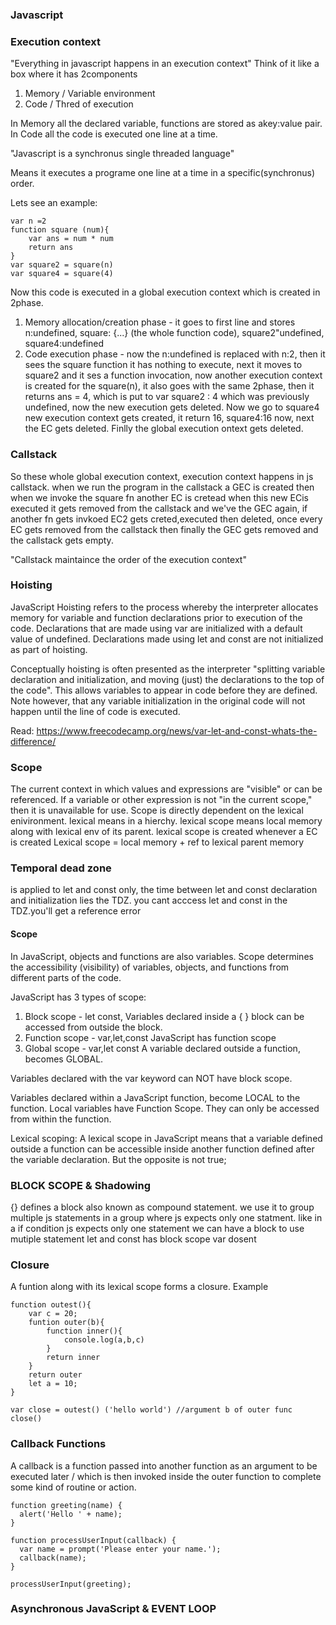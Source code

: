 ### Javascript

### Execution context

"Everything in javascript happens in an execution context"
Think of it like a box where it has 2components

1. Memory / Variable environment
2. Code / Thred of execution

In Memory all the declared variable, functions are stored as akey:value pair. In Code all the code is executed one line at a time.

"Javascript is a synchronus single threaded language"

Means it executes a programe one line at a time in a specific(synchronus) order.

Lets see an example:

```
var n =2
function square (num){
    var ans = num * num
    return ans
}
var square2 = square(n)
var square4 = square(4)
```

Now this code is executed in a global execution context which is created in 2phase.

1. Memory allocation/creation phase - it goes to first line and stores n:undefined, square: {...} (the whole function code), square2"undefined, square4:undefined
2. Code execution phase - now the n:undefined is replaced with n:2, then it sees the square function it has nothing to execute, next it moves to square2 and it ses a function invocation, now another execution context is created for the square(n), it also goes with the same 2phase, then it returns ans = 4,
   which is put to var square2 : 4 which was previously undefined, now the new execution gets deleted.
   Now we go to square4 new execution context gets created, it return 16, square4:16 now, next the EC gets deleted. Finlly the global execution ontext gets deleted.

### Callstack

So these whole global execution context, execution context happens in js callstack. when we run the program in the callstack a GEC is created then when we invoke the square fn another EC is cretead when this new ECis executed it gets removed from the callstack and we've the GEC again, if another fn gets invkoed EC2 gets creted,executed then deleted, once every EC gets removed from the callstack then finally the GEC gets removed and the callstack gets empty.

"Callstack maintaince the order of the execution context"

### Hoisting

JavaScript Hoisting refers to the process whereby the interpreter allocates memory for variable and function declarations prior to execution of the code. Declarations that are made using var are initialized with a default value of undefined. Declarations made using let and const are not initialized as part of hoisting.

Conceptually hoisting is often presented as the interpreter "splitting variable declaration and initialization, and moving (just) the declarations to the top of the code". This allows variables to appear in code before they are defined. Note however, that any variable initialization in the original code will not happen until the line of code is executed.

Read: https://www.freecodecamp.org/news/var-let-and-const-whats-the-difference/

### Scope

The current context in which values and expressions are "visible" or can be referenced. If a variable or other expression is not "in the current scope," then it is unavailable for use.
Scope is directly dependent on the lexical enivironment. lexical means in a hierchy. lexical scope means local memory along with lexical env of its parent. lexical scope is created whenever a EC is created
Lexical scope = local memory + ref to lexical parent memory

### Temporal dead zone

is applied to let and const only, the time between let and const declaration and initialization lies the TDZ. you cant acccess let and const in the TDZ.you'll get a reference error

#### Scope

In JavaScript, objects and functions are also variables. Scope determines the accessibility (visibility) of variables, objects, and functions from different parts of the code.

JavaScript has 3 types of scope:

1. Block scope - let const, Variables declared inside a { } block can be accessed from outside the block.
2. Function scope - var,let,const JavaScript has function scope
3. Global scope - var,let const A variable declared outside a function, becomes GLOBAL.

Variables declared with the var keyword can NOT have block scope.

Variables declared within a JavaScript function, become LOCAL to the function.
Local variables have Function Scope. They can only be accessed from within the function.

Lexical scoping:
A lexical scope in JavaScript means that a variable defined outside a function can be accessible inside another function defined after the variable declaration. But the opposite is not true;

### BLOCK SCOPE & Shadowing

{} defines a block also known as compound statement. we use it to group multiple js statements in a group where js expects only one statment. like in a if condition js expects only one statement we can have a block to use mutiple statement
let and const has block scope var dosent

### Closure

A funtion along with its lexical scope forms a closure. Example

```
function outest(){
    var c = 20;
    funtion outer(b){
        function inner(){
            console.log(a,b,c)
        }
        return inner
    }
    return outer
    let a = 10;
}

var close = outest() ('hello world') //argument b of outer func
close()
```

### Callback Functions

A callback is a function passed into another function as an argument to be executed later / which is then invoked inside the outer function to complete some kind of routine or action.

```
function greeting(name) {
  alert('Hello ' + name);
}

function processUserInput(callback) {
  var name = prompt('Please enter your name.');
  callback(name);
}

processUserInput(greeting);
```

### Asynchronous JavaScript & EVENT LOOP
